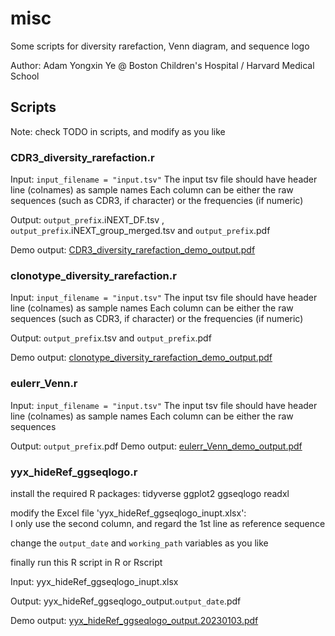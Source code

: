 # misc

Some scripts for diversity rarefaction, Venn diagram, and sequence logo

Author: Adam Yongxin Ye @ Boston Children's Hospital / Harvard Medical School


## Scripts

Note: check TODO in scripts, and modify as you like


### CDR3\_diversity\_rarefaction.r

Input: `input_filename = "input.tsv"`
The input tsv file should have header line (colnames) as sample names
Each column can be either the raw sequences (such as CDR3, if character) or the frequencies (if numeric)

Output: `output_prefix`.iNEXT\_DF.tsv , `output_prefix`.iNEXT\_group\_merged.tsv and `output_prefix`.pdf

Demo output: [CDR3_diversity_rarefaction_demo_output.pdf](https://github.com/Yyx2626/HTGTSrep/tree/master/misc/CDR3_diversity_rarefaction_demo_output.pdf)


### clonotype\_diversity\_rarefaction.r

Input: `input_filename = "input.tsv"`
The input tsv file should have header line (colnames) as sample names
Each column can be either the raw sequences (such as CDR3, if character) or the frequencies (if numeric)

Output: `output_prefix`.tsv and `output_prefix`.pdf

Demo output: [clonotype_diversity_rarefaction_demo_output.pdf](https://github.com/Yyx2626/HTGTSrep/tree/master/misc/clonotype_diversity_rarefaction_demo_output.pdf)


### eulerr\_Venn.r

Input: `input_filename = "input.tsv"`
The input tsv file should have header line (colnames) as sample names
Each column can be either the raw sequences

Output: `output_prefix`.pdf
Demo output: [eulerr_Venn_demo_output.pdf](https://github.com/Yyx2626/HTGTSrep/tree/master/misc/eulerr_Venn_demo_output.pdf)


### yyx\_hideRef\_ggseqlogo.r

install the required R packages: tidyverse ggplot2 ggseqlogo readxl

modify the Excel file 'yyx\_hideRef\_ggseqlogo\_inupt.xlsx':  
I only use the second column, and regard the 1st line as reference sequence

change the `output_date` and `working_path` variables as you like

finally run this R script in R or Rscript

Input: yyx\_hideRef\_ggseqlogo\_inupt.xlsx

Output: yyx\_hideRef\_ggseqlogo\_output.`output_date`.pdf

Demo output: [yyx_hideRef_ggseqlogo_output.20230103.pdf](https://github.com/Yyx2626/HTGTSrep/tree/master/misc/yyx_hideRef_ggseqlogo_output.20230103.pdf)

